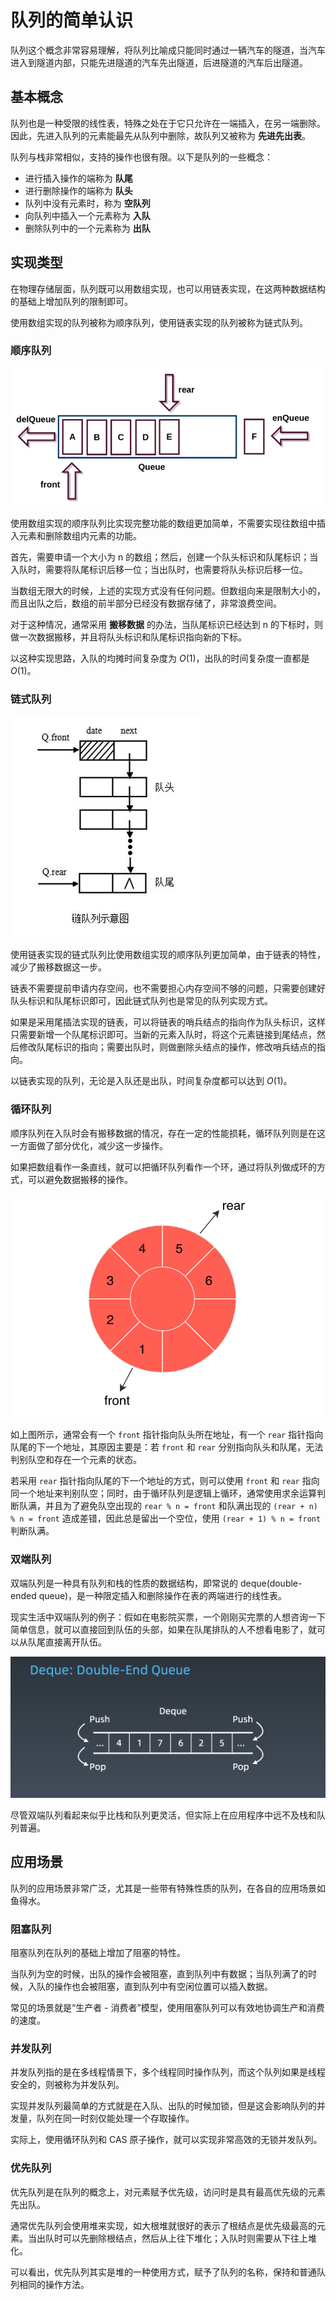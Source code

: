 # 队列的简单认识


队列这个概念非常容易理解，将队列比喻成只能同时通过一辆汽车的隧道，当汽车进入到隧道内部，只能先进隧道的汽车先出隧道，后进隧道的汽车后出隧道。

<!--more-->

## 基本概念

队列也是一种受限的线性表，特殊之处在于它只允许在一端插入，在另一端删除。因此，先进入队列的元素能最先从队列中删除，故队列又被称为 **先进先出表**。

队列与栈非常相似，支持的操作也很有限。以下是队列的一些概念：

- 进行插入操作的端称为 **队尾**
- 进行删除操作的端称为 **队头**
- 队列中没有元素时，称为 **空队列**
- 向队列中插入一个元素称为 **入队**
- 删除队列中的一个元素称为 **出队**

## 实现类型

在物理存储层面，队列既可以用数组实现，也可以用链表实现，在这两种数据结构的基础上增加队列的限制即可。

使用数组实现的队列被称为顺序队列，使用链表实现的队列被称为链式队列。

### 顺序队列

![顺序队列](assets/顺序队列.png)

使用数组实现的顺序队列比实现完整功能的数组更加简单，不需要实现往数组中插入元素和删除数组内元素的功能。

首先，需要申请一个大小为 n 的数组；然后，创建一个队头标识和队尾标识；当入队时，需要将队尾标识后移一位；当出队时，也需要将队头标识后移一位。

当数组无限大的时候，上述的实现方式没有任何问题。但数组向来是限制大小的，而且出队之后，数组的前半部分已经没有数据存储了，非常浪费空间。

对于这种情况，通常采用 **搬移数据** 的办法，当队尾标识已经达到 n 的下标时，则做一次数据搬移，并且将队头标识和队尾标识指向新的下标。

以这种实现思路，入队的均摊时间复杂度为 $O(1)$，出队的时间复杂度一直都是 $O(1)$。

### 链式队列

![链式队列](assets/链式队列.png)

使用链表实现的链式队列比使用数组实现的顺序队列更加简单，由于链表的特性，减少了搬移数据这一步。

链表不需要提前申请内存空间，也不需要担心内存空间不够的问题，只需要创建好队头标识和队尾标识即可，因此链式队列也是常见的队列实现方式。

如果是采用尾插法实现的链表，可以将链表的哨兵结点的指向作为队头标识，这样只需要新增一个队尾标识即可。当新的元素入队时，将这个元素链接到尾结点，然后修改队尾标识的指向；需要出队时，则做删除头结点的操作，修改哨兵结点的指向。

以链表实现的队列，无论是入队还是出队，时间复杂度都可以达到 $O(1)$。

### 循环队列

顺序队列在入队时会有搬移数据的情况，存在一定的性能损耗，循环队列则是在这一方面做了部分优化，减少这一步操作。

如果把数组看作一条直线，就可以把循环队列看作一个环，通过将队列做成环的方式，可以避免数据搬移的操作。

![循环队列](assets/循环队列.png)

如上图所示，通常会有一个 `front` 指针指向队头所在地址，有一个 `rear` 指针指向队尾的下一个地址，其原因主要是：若 `front` 和 `rear` 分别指向队头和队尾，无法判别队空和存在一个元素的状态。

若采用 `rear` 指针指向队尾的下一个地址的方式，则可以使用 `front` 和 `rear` 指向同一个地址来判别队空；同时，由于循环队列是逻辑上循环，通常使用求余运算判断队满，并且为了避免队空出现的 `rear % n = front` 和队满出现的 `(rear + n) % n = front` 造成差错，因此总是留出一个空位，使用 `(rear + 1) % n = front` 判断队满。

### 双端队列

双端队列是一种具有队列和栈的性质的数据结构，即常说的 deque(double-ended queue)，是一种限定插入和删除操作在表的两端进行的线性表。

现实生活中双端队列的例子：假如在电影院买票，一个刚刚买完票的人想咨询一下简单信息，就可以直接回到队伍的头部，如果在队尾排队的人不想看电影了，就可以从队尾直接离开队伍。

![双端队列](assets/双端队列.png)

尽管双端队列看起来似乎比栈和队列更灵活，但实际上在应用程序中远不及栈和队列普遍。

## 应用场景

队列的应用场景非常广泛，尤其是一些带有特殊性质的队列，在各自的应用场景如鱼得水。

### 阻塞队列

阻塞队列在队列的基础上增加了阻塞的特性。

当队列为空的时候，出队的操作会被阻塞，直到队列中有数据；当队列满了的时候，入队的操作也会被阻塞，直到队列中有空闲位置可以插入数据。

常见的场景就是“生产者 - 消费者”模型，使用阻塞队列可以有效地协调生产和消费的速度。

### 并发队列

并发队列指的是在多线程情景下，多个线程同时操作队列，而这个队列如果是线程安全的，则被称为并发队列。

实现并发队列最简单的方式就是在入队、出队的时候加锁，但是这会影响队列的并发量，队列在同一时刻仅能处理一个存取操作。

实际上，使用循环队列和 CAS 原子操作，就可以实现非常高效的无锁并发队列。

### 优先队列

优先队列是在队列的概念上，对元素赋予优先级，访问时是具有最高优先级的元素先出队。

通常优先队列会使用堆来实现，如大根堆就很好的表示了根结点是优先级最高的元素。当出队时可以先删除根结点，然后从上往下堆化；入队时则需要从下往上堆化。

可以看出，优先队列其实是堆的一种使用方式，赋予了队列的名称，保持和普通队列相同的操作方法。

